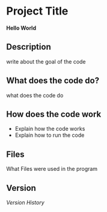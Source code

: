 # Project Title
**Hello World**
## Description
write about the goal of the code
## What does the code do? 
what does the code do

## How does the code work
+ Explain how the code works
+ Explain how to run the code 
## Files
What Files were used in the program
## Version
*Version History*

